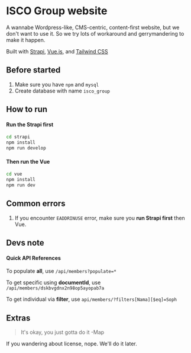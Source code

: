 # ISCO Group website

A wannabe Wordpress-like, CMS-centric, content-first website, but we don't want to use it. So we try lots of workaround and gerrymandering to make it happen.

Built with [Strapi](https://docs.strapi.io/dev-docs/intro), [Vue.js](https://vuejs.org/guide/introduction.html), and [Tailwind CSS](https://tailwindcss.com/docs/installation)

## Before started

1. Make sure you have `npm` and `mysql`
2. Create database with name `isco_group`

## How to run

#### Run the Strapi first

```bash
cd strapi
npm install
npm run develop
```

#### Then run the Vue

```bash
cd vue
npm install
npm run dev
```

## Common errors

1. If you encounter `EADDRINUSE` error, make sure you **run Strapi first** then Vue.

## Devs note

#### Quick API References

To populate **all**, use `/api/members?populate=*`

To get specific using **documentId**, use `/api/members/dskbvgdnx2n98op5ayopab7a`

To get individual via **filter**, use `api/members/?filters[Nama][$eq]=Soph`

## Extras

>It's okay, you just gotta do it -Map

If you wandering about license, nope. We'll do it later.